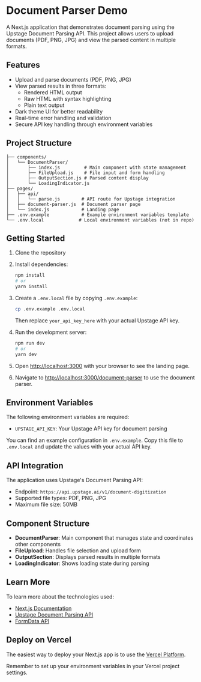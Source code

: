 # Document Parser Demo

A Next.js application that demonstrates document parsing using the Upstage Document Parsing API. This project allows users to upload documents (PDF, PNG, JPG) and view the parsed content in multiple formats.

## Features

- Upload and parse documents (PDF, PNG, JPG)
- View parsed results in three formats:
  - Rendered HTML output
  - Raw HTML with syntax highlighting
  - Plain text output
- Dark theme UI for better readability
- Real-time error handling and validation
- Secure API key handling through environment variables

## Project Structure

```
├── components/
│   └── DocumentParser/
│       ├── index.js         # Main component with state management
│       ├── FileUpload.js    # File input and form handling
│       ├── OutputSection.js # Parsed content display
│       └── LoadingIndicator.js
├── pages/
│   ├── api/
│   │   └── parse.js        # API route for Upstage integration
│   ├── document-parser.js  # Document parser page
│   └── index.js            # Landing page
├── .env.example            # Example environment variables template
└── .env.local             # Local environment variables (not in repo)
```

## Getting Started

1. Clone the repository
2. Install dependencies:
   ```bash
   npm install
   # or
   yarn install
   ```

3. Create a `.env.local` file by copying `.env.example`:
   ```bash
   cp .env.example .env.local
   ```
   Then replace `your_api_key_here` with your actual Upstage API key.

4. Run the development server:
   ```bash
   npm run dev
   # or
   yarn dev
   ```

5. Open [http://localhost:3000](http://localhost:3000) with your browser to see the landing page.
6. Navigate to [http://localhost:3000/document-parser](http://localhost:3000/document-parser) to use the document parser.

## Environment Variables

The following environment variables are required:

- `UPSTAGE_API_KEY`: Your Upstage API key for document parsing

You can find an example configuration in `.env.example`. Copy this file to `.env.local` and update the values with your actual API key.

## API Integration

The application uses Upstage's Document Parsing API:
- Endpoint: `https://api.upstage.ai/v1/document-digitization`
- Supported file types: PDF, PNG, JPG
- Maximum file size: 50MB

## Component Structure

- **DocumentParser**: Main component that manages state and coordinates other components
- **FileUpload**: Handles file selection and upload form
- **OutputSection**: Displays parsed results in multiple formats
- **LoadingIndicator**: Shows loading state during parsing

## Learn More

To learn more about the technologies used:

- [Next.js Documentation](https://nextjs.org/docs)
- [Upstage Document Parsing API](https://api.upstage.ai/v1/document-digitization)
- [FormData API](https://developer.mozilla.org/en-US/docs/Web/API/FormData)

## Deploy on Vercel

The easiest way to deploy your Next.js app is to use the [Vercel Platform](https://vercel.com/new?utm_medium=default-template&filter=next.js&utm_source=create-next-app&utm_campaign=create-next-app-readme).

Remember to set up your environment variables in your Vercel project settings.
